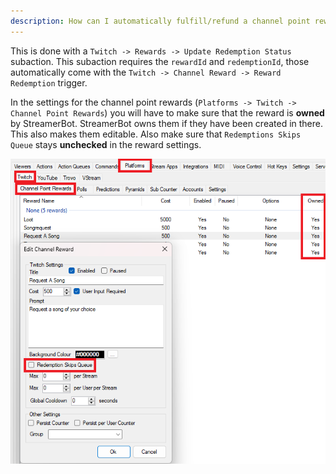 ```yaml
---
description: How can I automatically fulfill/refund a channel point reward?
---
```


This is done with a `Twitch -> Rewards -> Update Redemption Status` subaction. This subaction requires the `rewardId` and `redemptionId`, those automatically come with the `Twitch -> Channel Reward -> Reward Redemption` trigger.

In the settings for the channel point rewards (`Platforms -> Twitch -> Channel Point Rewards`) you will have to make sure that the reward is **owned** by StreamerBot. StreamerBot owns them if they have been created in there. This also makes them editable. Also make sure that `Redemptions Skips Queue` stays **unchecked** in the reward settings.

![Channel Point Reward Settings](../assets/cpr-settings.png)
